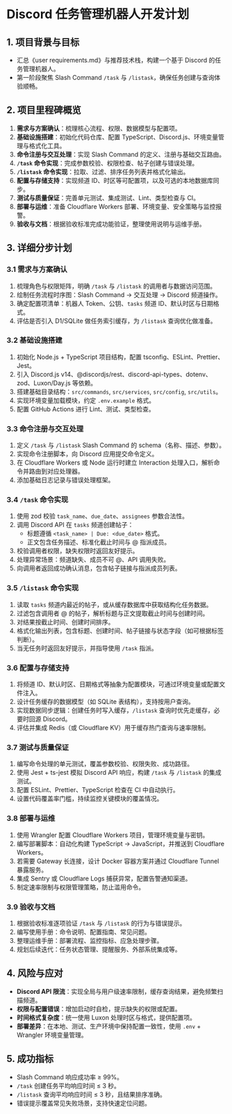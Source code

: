 # Discord 任务管理机器人开发计划

## 1. 项目背景与目标
- 汇总《user requirements.md》与推荐技术栈，构建一个基于 Discord 的任务管理机器人。
- 第一阶段聚焦 Slash Command `/task` 与 `/listask`，确保任务创建与查询体验顺畅。

## 2. 项目里程碑概览
1. **需求与方案确认**：梳理核心流程、权限、数据模型与配置项。
2. **基础设施搭建**：初始化代码仓库、配置 TypeScript、Discord.js、环境变量管理与格式化工具。
3. **命令注册与交互处理**：实现 Slash Command 的定义、注册与基础交互路由。
4. **`/task` 命令实现**：完成参数校验、权限检查、帖子创建与错误处理。
5. **`/listask` 命令实现**：拉取、过滤、排序任务列表并格式化输出。
6. **配置与存储支持**：实现频道 ID、时区等可配置项，以及可选的本地数据库同步。
7. **测试与质量保证**：完善单元测试、集成测试、Lint、类型检查与 CI。
8. **部署与运维**：准备 Cloudflare Workers 部署、环境变量、安全策略与监控报警。
9. **验收与文档**：根据验收标准完成功能验证，整理使用说明与运维手册。

## 3. 详细分步计划

### 3.1 需求与方案确认
1. 梳理角色与权限矩阵，明确 `/task` 与 `/listask` 的调用者与数据访问范围。
2. 绘制任务流程时序图：Slash Command -> 交互处理 -> Discord 频道操作。
3. 确定配置项清单：机器人 Token、公钥、`tasks` 频道 ID、默认时区与日期格式。
4. 评估是否引入 D1/SQLite 做任务索引缓存，为 `/listask` 查询优化做准备。

### 3.2 基础设施搭建
1. 初始化 Node.js + TypeScript 项目结构，配置 tsconfig、ESLint、Prettier、Jest。
2. 引入 Discord.js v14、@discordjs/rest、discord-api-types、dotenv、zod、Luxon/Day.js 等依赖。
3. 搭建基础目录结构：`src/commands`, `src/services`, `src/config`, `src/utils`。
4. 实现环境变量加载模块，约定 `.env.example` 格式。
5. 配置 GitHub Actions 进行 Lint、测试、类型检查。

### 3.3 命令注册与交互处理
1. 定义 `/task` 与 `/listask` Slash Command 的 schema（名称、描述、参数）。
2. 实现命令注册脚本，向 Discord 应用提交命令定义。
3. 在 Cloudflare Workers 或 Node 运行时建立 Interaction 处理入口，解析命令并路由到对应处理器。
4. 添加基础日志记录与错误处理框架。

### 3.4 `/task` 命令实现
1. 使用 zod 校验 `task_name`、`due_date`、`assignees` 参数合法性。
2. 调用 Discord API 在 `tasks` 频道创建帖子：
   - 标题遵循 `<task_name> | Due: <due_date>` 格式。
   - 正文包含任务描述、标准化截止时间与 @ 指派成员。
3. 校验调用者权限，缺失权限时返回友好提示。
4. 处理异常场景：频道缺失、成员不可 @、API 调用失败。
5. 向调用者返回成功确认消息，包含帖子链接与指派成员列表。

### 3.5 `/listask` 命令实现
1. 读取 `tasks` 频道内最近的帖子，或从缓存数据库中获取结构化任务数据。
2. 过滤包含调用者 @ 的帖子，解析标题与正文提取截止时间与创建时间。
3. 对结果按截止时间、创建时间排序。
4. 格式化输出列表，包含标题、创建时间、帖子链接与状态字段（如可根据标签判断）。
5. 当无任务时返回友好提示，并指导使用 `/task` 指派。

### 3.6 配置与存储支持
1. 将频道 ID、默认时区、日期格式等抽象为配置模块，可通过环境变量或配置文件注入。
2. 设计任务缓存的数据模型（如 SQLite 表结构），支持按用户查询。
3. 实现数据同步逻辑：创建任务时写入缓存，`/listask` 查询时优先走缓存，必要时回源 Discord。
4. 评估并集成 Redis（或 Cloudflare KV）用于缓存热门查询与速率限制。

### 3.7 测试与质量保证
1. 编写命令处理的单元测试，覆盖参数校验、权限失败、成功路径。
2. 使用 Jest + ts-jest 模拟 Discord API 响应，构建 `/task` 与 `/listask` 的集成测试。
3. 配置 ESLint、Prettier、TypeScript 检查在 CI 中自动执行。
4. 设置代码覆盖率门槛，持续监控关键模块的覆盖情况。

### 3.8 部署与运维
1. 使用 Wrangler 配置 Cloudflare Workers 项目，管理环境变量与密钥。
2. 编写部署脚本：自动化构建 TypeScript -> JavaScript，并推送到 Cloudflare Workers。
3. 若需要 Gateway 长连接，设计 Docker 容器方案并通过 Cloudflare Tunnel 暴露服务。
4. 集成 Sentry 或 Cloudflare Logs 捕获异常，配置告警通知渠道。
5. 制定速率限制与权限管理策略，防止滥用命令。

### 3.9 验收与文档
1. 根据验收标准逐项验证 `/task` 与 `/listask` 的行为与错误提示。
2. 编写使用手册：命令说明、配置指南、常见问题。
3. 整理运维手册：部署流程、监控指标、应急处理步骤。
4. 规划后续迭代：任务状态管理、提醒服务、外部系统集成等。

## 4. 风险与应对
- **Discord API 限流**：实现全局与用户级速率限制，缓存查询结果，避免频繁扫描频道。
- **权限与配置错误**：增加启动时自检，提示缺失的权限或配置。
- **时间格式复杂度**：统一使用 Luxon 处理时区与格式，提供配置项。
- **部署差异**：在本地、测试、生产环境中保持配置一致性，使用 `.env` + Wrangler 环境变量管理。

## 5. 成功指标
- Slash Command 响应成功率 ≥ 99%。
- `/task` 创建任务平均响应时间 ≤ 3 秒。
- `/listask` 查询平均响应时间 ≤ 3 秒，且结果排序准确。
- 错误提示覆盖常见失败场景，支持快速定位问题。

